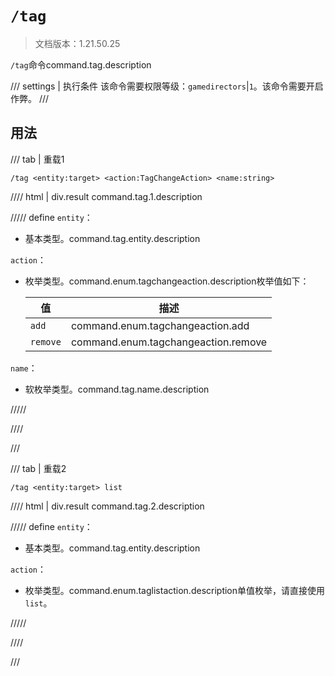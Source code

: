 # `/tag`

> 文档版本：1.21.50.25

`/tag`命令command.tag.description

/// settings | 执行条件
该命令需要权限等级：`gamedirectors`|`1`。该命令需要开启作弊。
///

## 用法

/// tab | 重载1
```mcfunction
/tag <entity:target> <action:TagChangeAction> <name:string>
```

//// html | div.result
command.tag.1.description

///// define
`entity`：<!-- md:samp target -->

- 基本类型。command.tag.entity.description

`action`：<!-- md:samp TagChangeAction -->

- 枚举类型。command.enum.tagchangeaction.description枚举值如下：

  |值|描述|
  |---|---|
  |`add`|command.enum.tagchangeaction.add|
  |`remove`|command.enum.tagchangeaction.remove|


`name`：<!-- md:samp TagValues -->

- 软枚举类型。command.tag.name.description


/////

////

///

/// tab | 重载2
```mcfunction
/tag <entity:target> list
```

//// html | div.result
command.tag.2.description

///// define
`entity`：<!-- md:samp target -->

- 基本类型。command.tag.entity.description

`action`：<!-- md:samp TagListAction -->

- 枚举类型。command.enum.taglistaction.description单值枚举，请直接使用`list`。


/////

////

///
